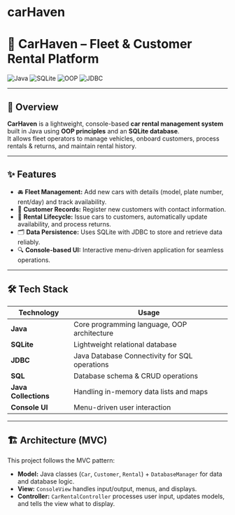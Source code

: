 # carHaven
# 🚗 CarHaven – Fleet & Customer Rental Platform

![Java](https://img.shields.io/badge/Java-ED8B00?style=for-the-badge&logo=java&logoColor=white)
![SQLite](https://img.shields.io/badge/SQLite-07405E?style=for-the-badge&logo=sqlite&logoColor=white)
![OOP](https://img.shields.io/badge/OOP-Programming-blue?style=for-the-badge)
![JDBC](https://img.shields.io/badge/JDBC-Database-informational?style=for-the-badge)

---

## 🚀 Overview
**CarHaven** is a lightweight, console-based **car rental management system** built in Java using **OOP principles** and an **SQLite database**.  
It allows fleet operators to manage vehicles, onboard customers, process rentals & returns, and maintain rental history.

---

## ✨ Features
- 🚘 **Fleet Management:** Add new cars with details (model, plate number, rent/day) and track availability.
- 👤 **Customer Records:** Register new customers with contact information.
- 🔄 **Rental Lifecycle:** Issue cars to customers, automatically update availability, and process returns.
- 🗂 **Data Persistence:** Uses SQLite with JDBC to store and retrieve data reliably.
- 🔍 **Console-based UI:** Interactive menu-driven application for seamless operations.

---

## 🛠️ Tech Stack
| Technology | Usage                          |
|------------|--------------------------------|
| **Java**   | Core programming language, OOP architecture |
| **SQLite** | Lightweight relational database |
| **JDBC**   | Java Database Connectivity for SQL operations |
| **SQL**    | Database schema & CRUD operations |
| **Java Collections** | Handling in-memory data lists and maps |
| **Console UI** | Menu-driven user interaction |

---

## 🏗 Architecture (MVC)
This project follows the MVC pattern:
- **Model:** Java classes (`Car`, `Customer`, `Rental`) + `DatabaseManager` for data and database logic.
- **View:** `ConsoleView` handles input/output, menus, and displays.
- **Controller:** `CarRentalController` processes user input, updates models, and tells the view what to display.


